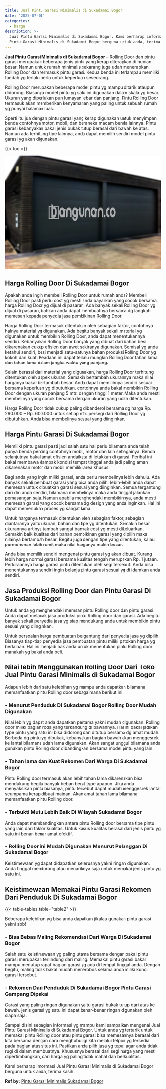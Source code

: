 ```yaml
---
title: Jual Pintu Garasi Minimalis di Sukadamai Bogor
date: '2025-07-01'
categories:
  - harga
description: >-
  Jual Pintu Garasi Minimalis di Sukadamai Bogor. Kami berharap informasi Jual
  Pintu Garasi Minimalis di Sukadamai Bogor berguna untuk anda, terima kasih....
---
```


**Jual Pintu Garasi Minimalis di Sukadamai Bogor** – Rolling Door dan pintu garasi merupakan beberapa jenis pintu yang kerap diterapkan di hunian besar. Namun untuk rumah minimalis sekarang juga udah menerapkan Rolling Door dan termasuk pintu garasi. Kedua benda ini terlampau memiliki faedah yg terlalu perlu untuk keperluan seseorang.

Rolling Door merupakan beberapa model pintu yg mampu ditarik ataupun didorong. Biasanya model pintu yg satu ini digunakan dalam skala yg besar. Ukuran yang diperlukan pun lumayan lebar dan panjang. Pintu Rolling Door termasuk akan memberikan kenyamanan yang paling untuk sebuah rumah yg punyai halaman luas.

Sperti itu jua dengan pintu garasi yang kerap digunakan untuk menyimpan benda contohnya motor, mobil, dan beraneka macam benda lainnya. Pintu garasi kebanyakan pakai jenis bukak tutup berasal dari bawah ke atas. Namun ada terhitung tipe lainnya, anda dapat memilih sendiri model pintu garasi yg akan digunakan.

{{< toc >}}

![Jual Pintu Garasi Minimalis di Sukadamai Bogor](/images/pintu-garasi-23.png)

## Harga Rolling Door Di Sukadamai Bogor

Apakah anda ingin membeli Rolling Door untuk rumah anda? Membeli Rolling Door pasti perlu cost yg mesti anda bayarkan yang cocok bersama harga Rolling Door yg dijual di pasaran. Ada banyak sekali Rolling Door yg dijual di pasaran, bahkan anda dapat membuatnya bersama dg langkah memesan kepada penyedia jasa pembikinan Rolling Door.

Harga Rolling Door termasuk ditentukan oleh sebagian faktor, contohnya halnya material yg digunakan. Ada begitu banyak sekali material yg digunakan untuk membikin Rolling Door, anda dapat menentukannya sendiri. Kebanyakan Rolling Door banyak yang dibuat dari bahan besi dikarenakan cukup efisien dan awet sekiranya digunakan. Semisal yg anda ketahui sendiri, besi menjadi satu-satunya bahan produksi Rolling Door yg kokoh dan kuat. Keadaan ini dapat terlalu mungkin Rolling Door tahan lama dan tahan lama dalam jangka waktu yang panjang.

Selain berasal dari material yang digunakan, harga Rolling Door terhitung ditentukan oleh aspek ukuran. Semakin bertambah ukurannya maka nilai harganya bakal bertambah besar. Anda dapat memilihnya sendiri sesuai bersama keperluan yg dibutuhkan. contohnya anda bakal membikin Rolling Door dengan ukuran panjang 5 mtr. dengan tinggi 1 meter. Maka anda mesti membelinya yang cocok bersama dengan ukuran yang udah ditentukan.

Harga Rolling Door tidak cukup paling dibanderol bersama dg harga Rp. 290.000 – Rp. 600.000 untuk setiap mtr. persegi dari Rolling Door yg dibutuhkan. Anda bisa membelinya sesuai yang diinginkan.

## Harga Pintu Garasi Di Sukadamai Bogor

Memiliki pintu garasi pasti jadi salah satu hal perlu bilamana anda telah punya benda penting contohnya mobil, motor dan lain sebagainya. Benda selanjutnya bakal amat efisien andaikata di letakkan di garasi. Perihal ini bakal membawa dampak kondisi tempat tinggal anda jadi paling aman dikarenakan motor dan mobil memiliki area khusus.

Bagi anda yang ingin miliki garasi, anda perlu membelinya lebih dahulu. Ada banyak sekali pembuat garasi yang bisa anda pilih, lebih-lebih anda dapat memesan untuk dibuatkan garasi sesuai yang diinginkan. Semua tergantung dari diri anda sendiri, bilamana membelinya maka anda tinggal jalankan pemasangan saja. Namun apabila menghendaki membikinnya, anda mesti memesan garasi yang cocok bersama dg design yang anda inginkan. Hal ini dapat memerlukan proses yg sangat lama.

Untuk harganya termasuk ditentukan oleh sebagian faktor, sebagian diantaranya yaitu ukuran, bahan dan tipe yg ditentukan. Semakin besar ukurannya artinya tambah sangat banyak cost yg mesti dikeluarkan. Semakin baik kualitas dari bahan pembikinan garasi yang dipilih maka nilainya bertambah besar. Begitu juga dengan tipe yang ditentukan, kalau permohonan lebih rumit maka nilai harganya makin besar.

Anda bisa memilih sendiri mengenai pintu garasi yg akan dibuat. Kurang lebih harga normal garasi bersama kualitas tengah merupakan Rp. 1 jutaan. Perkiraannya harga garasi pintu ditentukan oleh segi tersebut. Anda bisa menentukannya sendiri ingin belanja pintu garasi sesuai yg di idamkan anda sendiri.

## Jasa Produksi Rolling Door dan Pintu Garasi Di Sukadamai Bogor

Untuk anda yg menghendaki memsan pintu Rolling door dan pintu garasi. Anda dapat melacak jasa produksi pintu Rolling door dan garasi. Ada begitu banyak sekali penyedia jasa yg siap mendukung anda untuk membikin pintu sesuai yang diinginkan.

Untuk persoalan harga pembuatan bergantung dari penyedia jasa yg dipilih. Biasanya tiap-tiap penyedia jasa pembuatan pintu miliki patokan harga yg berlainan. Hal ini menjadi hak anda untuk menentukan pintu Rolling door manakah yg bakal anda beli.

## Nilai lebih Menggunakan Rolling Door Dari Toko Jual Pintu Garasi Minimalis di Sukadamai Bogor

Adapun lebih dari satu kelebihan yg mampu anda dapatkan bilamana memanfaatkan pintu Rolling door sebagaimana berikut ini.

### \- Menurut Penduduk Di Sukadamai Bogor Rolling Door Mudah Digunakan

Nilai lebih yg dapat anda dapatkan pertama yakni mudah digunakan. Rolling door miliki bagian roda yang terkandung di bawahnya. Hal ini bakal jadikan type pintu yang satu ini bisa didorong dan ditutup bersama dg amat mudah. Berbeda dg pintu yg dibukak, kebanyakan bagian bawah akan menggesrek ke lantai bilamana udah lama digunakan. Akan sangat unggul bilamana anda gunakan pintu Rolling door dibandingkan bersama model pintu yang lain.

### \- Tahan lama dan Kuat Rekomen Dari Warga Di Sukadamai Bogor

Pintu Rolling door termasuk akan lebih tahan lama dikarenakan bisa mendukung begitu banyak beban berat type apapun. Jika anda menyaksikan pintu biasanya, pintu tersebut dapat mudah menggesrek lantai seumpama kerap dibuat mainan. Akan amat tahan lama bilamana memanfaatkan pintu Rolling door.

### \- Terbukti Mutu Lebih Baik Di Wilayah Sukadamai Bogor

Anda dapat membandingkan antara pintu Rolling door bersama tipe pintu yang lain dari faktor kualitas. Untuk kasus kualitas berasal dari jenis pintu yg satu ini benar-benar amat efektif.

### \- Rolling Door ini Mudah Digunakan Menurut Pelanggan Di Sukadamai Bogor

Keistimewaan yg dapat didapatkan seterusnya yakni ringan digunakan. Anda tinggal mendorong atau menariknya saja untuk memakai jenis pintu yg satu ini.

## Keistimewaan Memakai Pintu Garasi Rekomen Dari Penduduk Di Sukadamai Bogor

{{< table-tables table="table2" >}}

Beberapa kelebihan yg bisa anda dapatkan jikalau gunakan pintu garasi yakni sbb!

### \- Bisa Bebas Maling Rekomendasi Dari Warga Di Sukadamai Bogor

Salah satu keistimewaan yg paling utama bersama dengan pakai pintu garasi merupakan terlindung dari maling. Memakai pintu garasi bakal mampu menutup rapat bagian garasi yg ada di tempat tinggal anda. Dengan begitu, maling tidak bakal mudah menerobos selama anda miliki kunci garasi tersebut.

### \- Rekomen Dari Penduduk Di Sukadamai Bogor Pintu Garasi Gampang Dipakai

Garasi yang paling ringan digunakan yaitu garasi bukak tutup dari atas ke bawah. jenis garasi yg satu ini dapat benar-benar ringan digunakan oleh siapa saja.

Sampai disini sebagian informasi yg mampu kami sampaikan mengenai Jual Pintu Garasi Minimalis di Sukadamai Bogor. Untuk anda yg tertarik untuk memakai pintu Rolling door atau pintu garasi bisa memesannya berasal dari kita bersama dengan cara menghubungi kita melalui telpon yg tersedia pada bagian atas situs ini. Pastikan anda pilih jasa yg tepat agar anda tidak rugi di dalam membuatnya. Khususnya berasal dari segi harga yang mesti dipertimbangkan, cari harga yg paling tidak mahal dan berkualitas.

Kami berharap informasi Jual Pintu Garasi Minimalis di Sukadamai Bogor berguna untuk anda, terima kasih.

**Ref by:** [Pintu Garasi Minimalis Sukadamai Bogor](https://id.wikipedia.org/wiki/Pintu)
